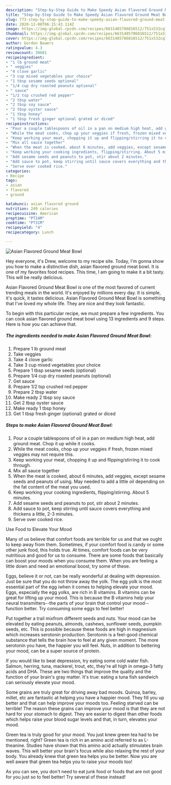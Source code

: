 ```yaml
---
description: "Step-by-Step Guide to Make Speedy Asian Flavored Ground Meat Bowl"
title: "Step-by-Step Guide to Make Speedy Asian Flavored Ground Meat Bowl"
slug: 773-step-by-step-guide-to-make-speedy-asian-flavored-ground-meat-bowl
date: 2020-12-08T06:15:43.114Z
image: https://img-global.cpcdn.com/recipes/6631485786816512/751x532cq70/asian-flavored-ground-meat-bowl-recipe-main-photo.jpg
thumbnail: https://img-global.cpcdn.com/recipes/6631485786816512/751x532cq70/asian-flavored-ground-meat-bowl-recipe-main-photo.jpg
cover: https://img-global.cpcdn.com/recipes/6631485786816512/751x532cq70/asian-flavored-ground-meat-bowl-recipe-main-photo.jpg
author: Gordon Bowers
ratingvalue: 4.3
reviewcount: 30681
recipeingredient:
- "1 lb ground meat"
- " veggies"
- "4 clove garlic"
- "3 cup mixed vegetables your choice"
- "1 tbsp sesame seeds optional"
- "1/4 cup dry roasted peanuts optional"
- " sauce"
- "1/2 tsp crushed red pepper"
- "2 tbsp water"
- "2 tbsp soy sauce"
- "2 tbsp oyster sauce"
- "1 tbsp honey"
- "1 tbsp fresh ginger optional grated or diced"
recipeinstructions:
- "Pour a couple tablespoons of oil in a pan on medium high heat, add ground meat. Chop it up while it cooks."
- "While the meat cooks, chop up your veggies if fresh, frozen mixed veggies may not require this."
- "Keep working your meat, chopping it up and flipping/stirring it to cook through."
- "Mix all sauce together"
- "When the meat is cooked, about 6 minutes, add veggies, except sesame seeds and peanuts of using. May needed to add a little oil depending on the fat content of the meat you used."
- "Keep working your cooking ingredients, flipping/stirring. About 5 minutes."
- "Add sesame seeds and peanuts to pot, stir about 2 minutes."
- "Add sauce to pot, keep stirring until sauce covers everything and thickens a little, 2-3 minutes."
- "Serve over cooked rice."
categories:
- Recipe
tags:
- asian
- flavored
- ground

katakunci: asian flavored ground 
nutrition: 249 calories
recipecuisine: American
preptime: "PT24M"
cooktime: "PT31M"
recipeyield: "4"
recipecategory: Lunch

---
```



![Asian Flavored Ground Meat Bowl](https://img-global.cpcdn.com/recipes/6631485786816512/751x532cq70/asian-flavored-ground-meat-bowl-recipe-main-photo.jpg)

Hey everyone, it's Drew, welcome to my recipe site. Today, I'm gonna show you how to make a distinctive dish, asian flavored ground meat bowl. It is one of my favorites food recipes. This time, I am going to make it a bit tasty. This will be really delicious.



Asian Flavored Ground Meat Bowl is one of the most favored of current trending meals in the world. It's enjoyed by millions every day. It is simple, it's quick, it tastes delicious. Asian Flavored Ground Meat Bowl is something that I've loved my whole life. They are nice and they look fantastic.


To begin with this particular recipe, we must prepare a few ingredients. You can cook asian flavored ground meat bowl using 13 ingredients and 9 steps. Here is how you can achieve that.

<!--inarticleads1-->

##### The ingredients needed to make Asian Flavored Ground Meat Bowl:

1. Prepare 1 lb ground meat
1. Take  veggies
1. Take 4 clove garlic
1. Take 3 cup mixed vegetables your choice
1. Prepare 1 tbsp sesame seeds (optional)
1. Prepare 1/4 cup dry roasted peanuts (optional)
1. Get  sauce
1. Prepare 1/2 tsp crushed red pepper
1. Prepare 2 tbsp water
1. Make ready 2 tbsp soy sauce
1. Get 2 tbsp oyster sauce
1. Make ready 1 tbsp honey
1. Get 1 tbsp fresh ginger (optional) grated or diced




<!--inarticleads2-->

##### Steps to make Asian Flavored Ground Meat Bowl:

1. Pour a couple tablespoons of oil in a pan on medium high heat, add ground meat. Chop it up while it cooks.
1. While the meat cooks, chop up your veggies if fresh, frozen mixed veggies may not require this.
1. Keep working your meat, chopping it up and flipping/stirring it to cook through.
1. Mix all sauce together
1. When the meat is cooked, about 6 minutes, add veggies, except sesame seeds and peanuts of using. May needed to add a little oil depending on the fat content of the meat you used.
1. Keep working your cooking ingredients, flipping/stirring. About 5 minutes.
1. Add sesame seeds and peanuts to pot, stir about 2 minutes.
1. Add sauce to pot, keep stirring until sauce covers everything and thickens a little, 2-3 minutes.
1. Serve over cooked rice.




Use Food to Elevate Your Mood


Many of us believe that comfort foods are terrible for us and that we ought to keep away from them. Sometimes, if your comfort food is candy or some other junk food, this holds true. At times, comfort foods can be very nutritious and good for us to consume. There are some foods that basically can boost your moods when you consume them. When you are feeling a little down and need an emotional boost, try some of these.

Eggs, believe it or not, can be really wonderful at dealing with depression. Just be sure that you do not throw away the yolk. The egg yolk is the most essential part of the egg iwhen it comes to helping elevate your mood. Eggs, especially the egg yolks, are rich in B vitamins. B vitamins can be great for lifting up your mood. This is because the B vitamins help your neural transmitters--the parts of your brain that control your mood--function better. Try consuming some eggs to feel better!

Put together a trail mixfrom different seeds and nuts. Your mood can be elevated by eating peanuts, almonds, cashews, sunflower seeds, pumpkin seeds, etc. This is possible because these foods are high in magnesium which increases serotonin production. Serotonin is a feel-good chemical substance that tells the brain how to feel at any given moment. The more serotonin you have, the happier you will feel. Nuts, in addition to bettering your mood, can be a super source of protein.

If you would like to beat depression, try eating some cold water fish. Salmon, herring, tuna, mackerel, trout, etc, they're all high in omega-3 fatty acids and DHA. These are two things that improve the quality and the function of your brain's gray matter. It's true: eating a tuna fish sandwich can seriously elevate your mood. 

Some grains are truly great for driving away bad moods. Quinoa, barley, millet, etc are fantastic at helping you have a happier mood. They fill you up better and that can help improve your moods too. Feeling starved can be terrible! The reason these grains can improve your mood is that they are not hard for your stomach to digest. They are easier to digest than other foods which helps raise your blood sugar levels and that, in turn, elevates your mood.

Green tea is truly good for your mood. You just knew green tea had to be mentioned, right? Green tea is rich in an amino acid referred to as L-theanine. Studies have shown that this amino acid actually stimulates brain waves. This will better your brain's focus while also relaxing the rest of your body. You already knew that green tea helps you be better. Now you are well aware that green tea helps you to raise your moods too!

As you can see, you don't need to eat junk food or foods that are not good for you just so to feel better! Try several of these instead!

